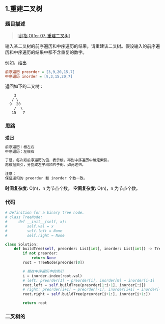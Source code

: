 ## 1.重建二叉树

### 题目描述

> [[剑指 Offer 07. 重建二叉树](https://leetcode.cn/problems/zhong-jian-er-cha-shu-lcof/)]

输入某二叉树的前序遍历和中序遍历的结果，请重建该二叉树。假设输入的前序遍历和中序遍历的结果中都不含重复的数字。

例如，给出

```ini
前序遍历 preorder = [3,9,20,15,7]
中序遍历 inorder = [9,3,15,20,7]
```

返回如下的二叉树：

```text
    3
   / \
  9  20
    /  \
   15   7
```

### 思路

**递归**

```markdown
前序遍历：根左右
中序遍历：左根右

于是，每次取前序遍历的值，表示根，再到中序遍历中确定索引。
再根据索引，分割成左子树和右子树。如此递归。

注意：
保证递归的 preorder 和 inorder 个数一致。
```

**时间复杂度:** O(n)，n 为节点个数。 **空间复杂度:** O(n)，n 为节点个数。

### 代码

```python
# Definition for a binary tree node.
# class TreeNode:
#     def __init__(self, x):
#         self.val = x
#         self.left = None
#         self.right = None

class Solution:
    def buildTree(self, preorder: List[int], inorder: List[int]) -> TreeNode:
        if not preorder:
            return None
        root = TreeNode(preorder[0])

        # 根在中序遍历中的索引
        i = inorder.index(root.val)
        # left: preorder[1] ~ preorder[i], inorder[0] ~ inorder[i-1]
        root.left = self.buildTree(preorder[1:i+1], inorder[:i])
        # right: preorder[i+1] ~ preorder[-1], inorder[i+1] ~ inorder[-1]
        root.right = self.buildTree(preorder[i+1:], inorder[i+1:])

        return root
```

### 二叉树的